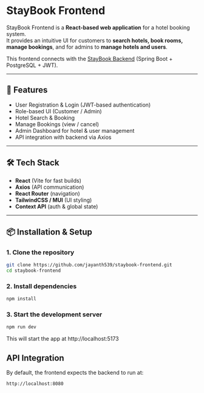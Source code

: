 # StayBook Frontend

StayBook Frontend is a **React-based web application** for a hotel booking system.  
It provides an intuitive UI for customers to **search hotels, book rooms, manage bookings**, and for admins to **manage hotels and users**.  

This frontend connects with the [StayBook Backend](https://github.com/jayanth539/staybook) (Spring Boot + PostgreSQL + JWT).

---

## 🚀 Features
- User Registration & Login (JWT-based authentication)
- Role-based UI (Customer / Admin)
- Hotel Search & Booking
- Manage Bookings (view / cancel)
- Admin Dashboard for hotel & user management
- API integration with backend via Axios

---

## 🛠 Tech Stack
- **React** (Vite for fast builds)
- **Axios** (API communication)
- **React Router** (navigation)
- **TailwindCSS / MUI** (UI styling)
- **Context API** (auth & global state)

---

## 📦 Installation & Setup

### 1. Clone the repository
```sh
git clone https://github.com/jayanth539/staybook-frontend.git
cd staybook-frontend
```

### 2. Install dependencies
```sh
npm install
```

### 3. Start the development server
```sh
npm run dev
```

This will start the app at http://localhost:5173

## API Integration

By default, the frontend expects the backend to run at:
```sh
http://localhost:8080
```